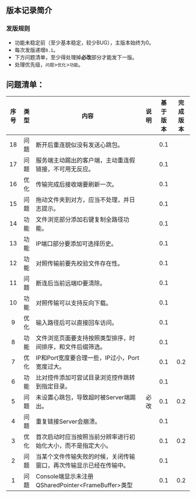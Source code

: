 ## 版本记录简介

### 发版规则

- 功能未稳定前（至少基本稳定，较少BUG），主版本始终为0。
- 每次发版递增`0.1`。
- 下方问题清单，至少得处理掉**必改**部分才能发下一版。
- 处理优先级，`问题`>`优化`>`功能`。

## 问题清单：

| 序号 | 类型 | 内容                                                         | 说明 | 基于版本 | 完成版本 |
| :--: | :--: | ------------------------------------------------------------ | :--: | :------: | :------: |
|  18  | 问题 | 断开后重连貌似没有发送心跳包。                               |      |   0.1    |          |
|  17  | 问题 | 服务端主动踢出的客户端，主动重连假链接，不可用无反应。       |      |   0.1    |          |
|  16  | 优化 | 传输完成后接收端要刷新一次。                                 |      |   0.1    |          |
|  15  | 问题 | 拖动文件夹到对方，应当不处理，并日志提示。                   |      |   0.1    |          |
|  14  | 功能 | 文件浏览部分添加右键复制全路径功能。                         |      |   0.1    |          |
|  13  | 功能 | IP端口部分要添加可选择历史。                                 |      |   0.1    |          |
|  12  | 功能 | 对照传输前要先校验文件存在性。                               |      |   0.1    |          |
|  11  | 问题 | 断连后当前远端ID要清除。                                     |      |   0.1    |          |
|  10  | 功能 | 对照传输可以支持反向下载。                                   |      |   0.1    |          |
|  9   | 优化 | 输入路径后可以直接回车访问。                                 |      |   0.1    |          |
|  8   | 功能 | 文件浏览页面要支持按照类型排序，时间排序，和文件后缀筛选。   |      |   0.1    |          |
|  7   | 优化 | IP和Port宽度要合理一些，IP过小，Port宽度过大。               |      |   0.1    |   0.2    |
|  6   | 功能 | 比对控件添加可尝试目录浏览控件跳转到指定目录。               |      |   0.1    |          |
|  5   | 问题 | 未设置心跳包，导致超时被Server端踢出。                       | 必改 |   0.1    |   0.2    |
|  4   | 问题 | 重复链接Server会崩溃。                                       |      |   0.1    |          |
|  3   | 优化 | 首次启动时应当按照当前分辨率进行初始化大小，而不是指定大小。 |      |   0.1    |   0.2    |
|  2   | 问题 | 当某个文件传输失败的时候，关闭传输窗口，再次传输显示已经在传输中。 |      |   0.1    |          |
|  1   | 问题 | Console端显示未注册QSharedPointer\<FrameBuffer\>类型         |      |   0.1    |   0.2    |
